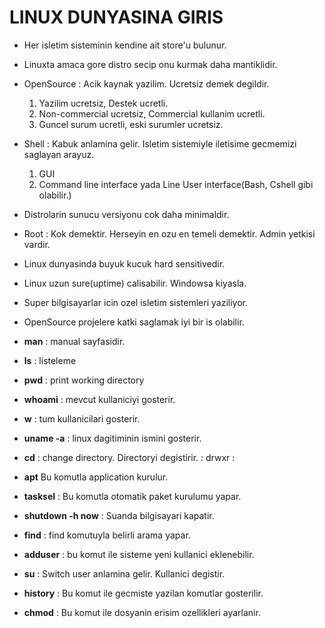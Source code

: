 # LINUX DUNYASINA GIRIS
- Her isletim sisteminin kendine ait store'u bulunur.
- Linuxta amaca gore distro secip onu kurmak daha mantiklidir.
- OpenSource : Acik kaynak yazilim. Ucretsiz demek degildir.
    1. Yazilim ucretsiz, Destek ucretli.
    2. Non-commercial ucretsiz, Commercial kullanim ucretli.
    3. Guncel surum ucretli, eski surumler ucretsiz.

- Shell : Kabuk anlamina gelir. Isletim sistemiyle iletisime gecmemizi saglayan arayuz.
    1. GUI
    2. Command line interface yada Line User interface(Bash, Cshell gibi olabilir.)

- Distrolarin sunucu versiyonu cok daha minimaldir.
- Root : Kok demektir. Herseyin en ozu en temeli demektir. Admin yetkisi vardir.
- Linux dunyasinda buyuk kucuk hard sensitivedir.
- Linux uzun sure(uptime) calisabilir. Windowsa kiyasla.
- Super bilgisayarlar icin ozel isletim sistemleri yaziliyor.
- OpenSource projelere katki saglamak iyi bir is olabilir.
- **man** : manual sayfasidir.
- **ls** : listeleme
- **pwd** : print working directory
- **whoami** : mevcut kullaniciyi gosterir.
- **w** : tum kullanicilari gosterir.
- **uname -a** : linux dagitiminin ismini gosterir. 
- **cd** : change directory. Directoryi degistirir. : drwxr : 
- **apt** Bu komutla application kurulur.
- **tasksel** : Bu komutla otomatik paket kurulumu yapar.
- **shutdown -h now** : Suanda bilgisayari kapatir.
- **find** : find komutuyla belirli arama yapar.
- **adduser** : bu komut ile sisteme yeni kullanici eklenebilir.
- **su** : Switch user anlamina gelir. Kullanici degistir.
- **history** : Bu komut ile gecmiste yazilan komutlar gosterilir.
- **chmod** : Bu komut ile dosyanin erisim ozellikleri ayarlanir.